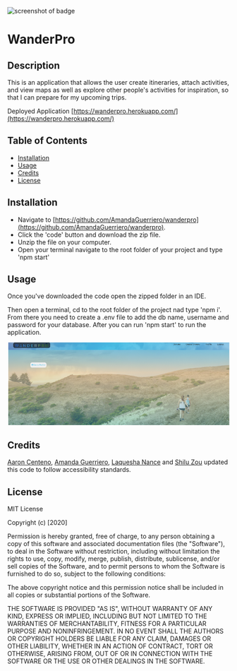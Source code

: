 ![screenshot of badge](https://img.shields.io/badge/license-MIT-blue.svg)

# WanderPro

## Description
        
This is an application that allows the user create itineraries, attach activities, and view maps as well as explore other people's activities for inspiration, so that I can prepare for my upcoming trips.


Deployed Application [https://wanderpro.herokuapp.com/](https://wanderpro.herokuapp.com/)

## Table of Contents

* [Installation](#installation)
* [Usage](#usage)
* [Credits](#credits)
* [License](#license)

## Installation

* Navigate to [https://github.com/AmandaGuerriero/wanderpro](https://github.com/AmandaGuerriero/wanderpro). 
* Click the 'code' button and download the zip file.
* Unzip the file on your computer.
* Open your terminal navigate to the root folder of your project and type 'npm start'

## Usage

Once you've downloaded the code open the zipped folder in an IDE.

Then open a terminal, cd to the root folder of the project nad type 'npm i'. From there you need to create a .env file to add the db name, username and password for your database. After you can run 'npm start' to run the application.

![screenshot of application](client/public/screenshot.png)

## Credits

[Aaron Centeno](https://github.com/aaroncenteno), [Amanda Guerriero](https://github.com/AmandaGuerriero), [Laquesha Nance](https://github.com/mslnance) and [Shilu Zou](https://github.com/zoushilu31/)  updated this code to follow accessibility standards.

## License

MIT License

Copyright (c) [2020]

Permission is hereby granted, free of charge, to any person obtaining a copy
of this software and associated documentation files (the "Software"), to deal
in the Software without restriction, including without limitation the rights
to use, copy, modify, merge, publish, distribute, sublicense, and/or sell
copies of the Software, and to permit persons to whom the Software is
furnished to do so, subject to the following conditions:

The above copyright notice and this permission notice shall be included in all
copies or substantial portions of the Software.

THE SOFTWARE IS PROVIDED "AS IS", WITHOUT WARRANTY OF ANY KIND, EXPRESS OR
IMPLIED, INCLUDING BUT NOT LIMITED TO THE WARRANTIES OF MERCHANTABILITY,
FITNESS FOR A PARTICULAR PURPOSE AND NONINFRINGEMENT. IN NO EVENT SHALL THE
AUTHORS OR COPYRIGHT HOLDERS BE LIABLE FOR ANY CLAIM, DAMAGES OR OTHER
LIABILITY, WHETHER IN AN ACTION OF CONTRACT, TORT OR OTHERWISE, ARISING FROM,
OUT OF OR IN CONNECTION WITH THE SOFTWARE OR THE USE OR OTHER DEALINGS IN THE
SOFTWARE.